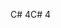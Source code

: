 <span data-ttu-id="4c5d0-101">C# 4</span><span class="sxs-lookup"><span data-stu-id="4c5d0-101">C# 4</span></span>
